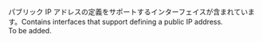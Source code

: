 <Namespace Name="Microsoft.Azure.Management.Network.Fluent.PublicIPAddress.Definition">
  <Docs>
    <summary><span data-ttu-id="723b1-101">パブリック IP アドレスの定義をサポートするインターフェイスが含まれています。</span><span class="sxs-lookup"><span data-stu-id="723b1-101">Contains interfaces that support defining a public IP address.</span></span></summary> 
    <remarks>To be added.</remarks>
  </Docs>
</Namespace>
